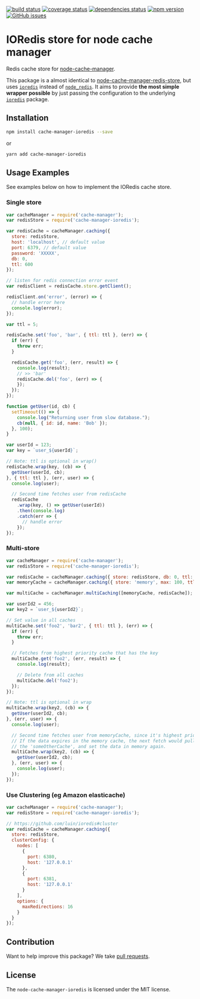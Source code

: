 [![build status](https://travis-ci.org/dabroek/node-cache-manager-ioredis.svg?branch=master)](https://travis-ci.org/dabroek/node-cache-manager-ioredis)
[![coverage status](https://coveralls.io/repos/github/dabroek/node-cache-manager-ioredis/badge.svg?branch=master)](https://coveralls.io/github/dabroek/node-cache-manager-ioredis?branch=master)
[![dependencies status](https://david-dm.org/dabroek/node-cache-manager-ioredis/status.svg)](https://david-dm.org/dabroek/node-cache-manager-ioredis)
[![npm version](https://badge.fury.io/js/cache-manager-ioredis.svg)](https://badge.fury.io/js/cache-manager-ioredis)
[![GitHub issues](https://img.shields.io/github/issues/dabroek/node-cache-manager-ioredis.svg)](https://github.com/dabroek/node-cache-manager-ioredis/issues)

IORedis store for node cache manager
==================================

Redis cache store for [node-cache-manager](https://github.com/BryanDonovan/node-cache-manager). 

This package is a almost identical to [node-cache-manager-redis-store](https://github.com/dabroek/node-cache-manager-redis-store), but uses [`ioredis`](https://github.com/luin/ioredis) instead of [`node_redis`](https://github.com/NodeRedis/node_redis). It aims to provide **the most simple wrapper possible** by just passing the configuration to the underlying [`ioredis`](https://github.com/luin/ioredis) package.

Installation
------------

```sh
npm install cache-manager-ioredis --save
```
or
```sh
yarn add cache-manager-ioredis
```

Usage Examples
--------------

See examples below on how to implement the IORedis cache store.

### Single store

```js
var cacheManager = require('cache-manager');
var redisStore = require('cache-manager-ioredis');

var redisCache = cacheManager.caching({
  store: redisStore,
  host: 'localhost', // default value
  port: 6379, // default value
  password: 'XXXXX',
  db: 0,
  ttl: 600
});

// listen for redis connection error event
var redisClient = redisCache.store.getClient();

redisClient.on('error', (error) => {
  // handle error here
  console.log(error);
});

var ttl = 5;

redisCache.set('foo', 'bar', { ttl: ttl }, (err) => {
  if (err) {
    throw err;
  }

  redisCache.get('foo', (err, result) => {
    console.log(result);
    // >> 'bar'
    redisCache.del('foo', (err) => {
    });
  });
});

function getUser(id, cb) {
  setTimeout(() => {
    console.log("Returning user from slow database.");
    cb(null, { id: id, name: 'Bob' });
  }, 100);
}

var userId = 123;
var key = `user_${userId}`;

// Note: ttl is optional in wrap()
redisCache.wrap(key, (cb) => {
  getUser(userId, cb);
}, { ttl: ttl }, (err, user) => {
  console.log(user);

  // Second time fetches user from redisCache
  redisCache
    .wrap(key, () => getUser(userId))
    .then(console.log)
    .catch(err => {
      // handle error
    });
});
```

### Multi-store

```js
var cacheManager = require('cache-manager');
var redisStore = require('cache-manager-ioredis');

var redisCache = cacheManager.caching({ store: redisStore, db: 0, ttl: 600 });
var memoryCache = cacheManager.caching({ store: 'memory', max: 100, ttl: 60 });

var multiCache = cacheManager.multiCaching([memoryCache, redisCache]);

var userId2 = 456;
var key2 = `user_${userId2}`;

// Set value in all caches
multiCache.set('foo2', 'bar2', { ttl: ttl }, (err) => {
  if (err) {
    throw err;
  }

  // Fetches from highest priority cache that has the key
  multiCache.get('foo2', (err, result) => {
    console.log(result);

    // Delete from all caches
    multiCache.del('foo2');
  });
});

// Note: ttl is optional in wrap
multiCache.wrap(key2, (cb) => {
  getUser(userId2, cb);
}, (err, user) => {
  console.log(user);

  // Second time fetches user from memoryCache, since it's highest priority.
  // If the data expires in the memory cache, the next fetch would pull it from
  // the 'someOtherCache', and set the data in memory again.
  multiCache.wrap(key2, (cb) => {
    getUser(userId2, cb);
  }, (err, user) => {
    console.log(user);
  });
});
```

### Use Clustering (eg Amazon elasticache)

```javascript
var cacheManager = require('cache-manager');
var redisStore = require('cache-manager-ioredis');

// https://github.com/luin/ioredis#cluster
var redisCache = cacheManager.caching({
  store: redisStore,
  clusterConfig: {
    nodes: [
      {
        port: 6380,
        host: '127.0.0.1'
      }, 
      {
        port: 6381,
        host: '127.0.0.1'
      }
    ],
    options: {
      maxRedirections: 16
    }
  }
});
```

Contribution
------------

Want to help improve this package? We take [pull requests](https://github.com/dabroek/node-cache-manager-ioredis/pulls).


License
-------

The `node-cache-manager-ioredis` is licensed under the MIT license.